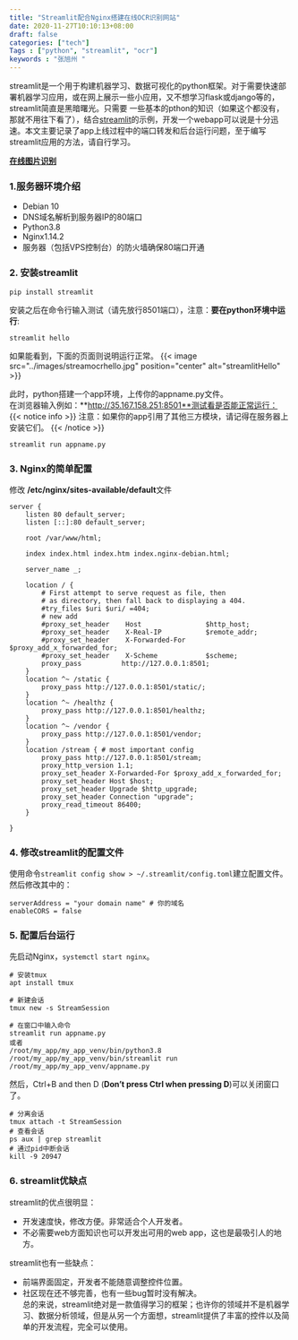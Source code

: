 ```yaml
---
title: "Streamlit配合Nginx搭建在线OCR识别网站"
date: 2020-11-27T10:10:13+08:00
draft: false
categories: ["tech"]
Tags : ["python", "streamlit", "ocr"]
keywords : "张旭州 "
---
```


  
streamlit是一个用于构建机器学习、数据可视化的python框架。对于需要快速部署机器学习应用，或在网上展示一些小应用，又不想学习flask或django等的，streamlit简直是黑暗曙光。只需要
一些基本的pthon的知识（如果这个都没有，那就不用往下看了），结合[streamlit](https://www.streamlit.io/)的示例，开发一个webapp可以说是十分迅速。本文主要记录了app上线过程中的端口转发和后台运行问题，至于编写streamlit应用的方法，请自行学习。  

[**在线图片识别**](http://v9527d.hsuzo.cn/)
  

  
### 1.服务器环境介绍
- Debian 10
- DNS域名解析到服务器IP的80端口
- Python3.8
- Nginx1.14.2
- 服务器（包括VPS控制台）的防火墙确保80端口开通


### 2. 安装streamlit
```
pip install streamlit
```

安装之后在命令行输入测试（请先放行8501端口），注意：**要在python环境中运行**:
```
streamlit hello
```
如果能看到，下面的页面则说明运行正常。
{{< image src="../images/streamocrhello.jpg" position="center" alt="streamlitHello" >}}  

此时，python搭建一个app环境，上传你的appname.py文件。  
在浏览器输入例如：**http://35.167.158.251:8501**测试看是否能正常运行：
{{< notice info >}}
注意：如果你的app引用了其他三方模块，请记得在服务器上安装它们。
{{< /notice >}}
```
streamlit run appname.py
```
  

### 3. Nginx的简单配置  
修改 **/etc/nginx/sites-available/default**文件
```
server {
	listen 80 default_server;
	listen [::]:80 default_server;

	root /var/www/html;

	index index.html index.htm index.nginx-debian.html;

	server_name _;

	location / {
		# First attempt to serve request as file, then
		# as directory, then fall back to displaying a 404.
		#try_files $uri $uri/ =404;
		# new add
		#proxy_set_header    Host                $http_host;
		#proxy_set_header    X-Real-IP           $remote_addr;
		#proxy_set_header    X-Forwarded-For     $proxy_add_x_forwarded_for;
		#proxy_set_header    X-Scheme            $scheme;
		proxy_pass          http://127.0.0.1:8501;
	}
	location ^~ /static {
	    proxy_pass http://127.0.0.1:8501/static/;
	}
	location ^~ /healthz {
	    proxy_pass http://127.0.0.1:8501/healthz;
	}
	location ^~ /vendor {
	    proxy_pass http://127.0.0.1:8501/vendor;
	}
	location /stream { # most important config
	    proxy_pass http://127.0.0.1:8501/stream;
	    proxy_http_version 1.1; 
	    proxy_set_header X-Forwarded-For $proxy_add_x_forwarded_for;
	    proxy_set_header Host $host;
	    proxy_set_header Upgrade $http_upgrade;
	    proxy_set_header Connection "upgrade";
	    proxy_read_timeout 86400;
	}

}
```

### 4. 修改streamlit的配置文件
使用命令`streamlit config show > ~/.streamlit/config.toml`建立配置文件。
然后修改其中的：
```
serverAddress = "your domain name" # 你的域名
enableCORS = false
```  

### 5. 配置后台运行
先启动Nginx，`systemctl start nginx`。  
```
# 安装tmux
apt install tmux

# 新建会话
tmux new -s StreamSession

# 在窗口中输入命令
streamlit run appname.py
或者
/root/my_app/my_app_venv/bin/python3.8 /root/my_app/my_app_venv/bin/streamlit run /root/my_app/my_app_venv/appname.py
```
然后，Ctrl+B and then D (**Don’t press Ctrl when pressing D**)可以关闭窗口了。  
```
# 分离会话
tmux attach -t StreamSession
# 查看会话
ps aux | grep streamlit
# 通过pid中断会话
kill -9 20947
```

### 6. streamlit优缺点

streamlit的优点很明显：
- 开发速度快，修改方便。非常适合个人开发者。  
- 不必需要web方面知识也可以开发出可用的web app，这也是最吸引人的地方。  

streamlit也有一些缺点：  
- 前端界面固定，开发者不能随意调整控件位置。  
- 社区现在还不够完善，也有一些bug暂时没有解决。  
总的来说，streamlit绝对是一款值得学习的框架；也许你的领域并不是机器学习、数据分析领域，但是从另一个方面想，streamlit提供了丰富的控件以及简单的开发流程，完全可以使用。  
